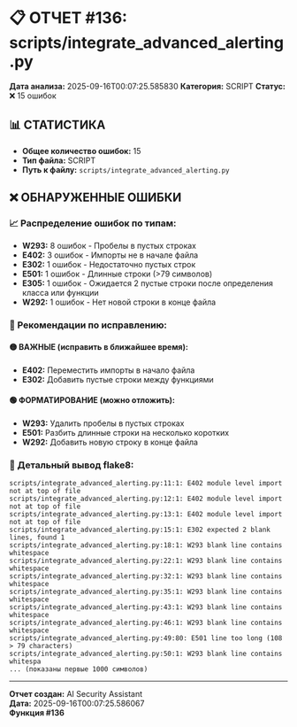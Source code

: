 # 📋 ОТЧЕТ #136: scripts/integrate_advanced_alerting.py

**Дата анализа:** 2025-09-16T00:07:25.585830
**Категория:** SCRIPT
**Статус:** ❌ 15 ошибок

## 📊 СТАТИСТИКА

- **Общее количество ошибок:** 15
- **Тип файла:** SCRIPT
- **Путь к файлу:** `scripts/integrate_advanced_alerting.py`

## ❌ ОБНАРУЖЕННЫЕ ОШИБКИ

### 📈 Распределение ошибок по типам:

- **W293:** 8 ошибок - Пробелы в пустых строках
- **E402:** 3 ошибок - Импорты не в начале файла
- **E302:** 1 ошибок - Недостаточно пустых строк
- **E501:** 1 ошибок - Длинные строки (>79 символов)
- **E305:** 1 ошибок - Ожидается 2 пустые строки после определения класса или функции
- **W292:** 1 ошибок - Нет новой строки в конце файла

### 🎯 Рекомендации по исправлению:

#### 🟡 ВАЖНЫЕ (исправить в ближайшее время):
- **E402:** Переместить импорты в начало файла
- **E302:** Добавить пустые строки между функциями

#### 🟢 ФОРМАТИРОВАНИЕ (можно отложить):
- **W293:** Удалить пробелы в пустых строках
- **E501:** Разбить длинные строки на несколько коротких
- **W292:** Добавить новую строку в конце файла

### 📝 Детальный вывод flake8:

```
scripts/integrate_advanced_alerting.py:11:1: E402 module level import not at top of file
scripts/integrate_advanced_alerting.py:12:1: E402 module level import not at top of file
scripts/integrate_advanced_alerting.py:13:1: E402 module level import not at top of file
scripts/integrate_advanced_alerting.py:15:1: E302 expected 2 blank lines, found 1
scripts/integrate_advanced_alerting.py:18:1: W293 blank line contains whitespace
scripts/integrate_advanced_alerting.py:22:1: W293 blank line contains whitespace
scripts/integrate_advanced_alerting.py:32:1: W293 blank line contains whitespace
scripts/integrate_advanced_alerting.py:35:1: W293 blank line contains whitespace
scripts/integrate_advanced_alerting.py:43:1: W293 blank line contains whitespace
scripts/integrate_advanced_alerting.py:46:1: W293 blank line contains whitespace
scripts/integrate_advanced_alerting.py:49:80: E501 line too long (108 > 79 characters)
scripts/integrate_advanced_alerting.py:50:1: W293 blank line contains whitespa
... (показаны первые 1000 символов)
```

---
**Отчет создан:** AI Security Assistant  
**Дата:** 2025-09-16T00:07:25.586067  
**Функция #136**
